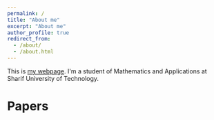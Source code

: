```yaml
---
permalink: /
title: "About me"
excerpt: "About me"
author_profile: true
redirect_from: 
  - /about/
  - /about.html
---
```


This is [my webpage](https://alifaryadras.github.io). I'm a student of Mathematics and Applications at Sharif University of Technology.


Papers
==
